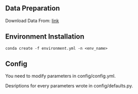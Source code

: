 ## Data Preparation

Download Data From: [link](https://www.kaggle.com/pocahontas1010/dogs-vs-cats-for-pytorch/download)

## Environment Installation

```
conda create -f environment.yml -n <env_name>
```

## Config

You need to modify parameters in config/config.yml.

Desriptions for every parameters wrote in config/defaults.py.